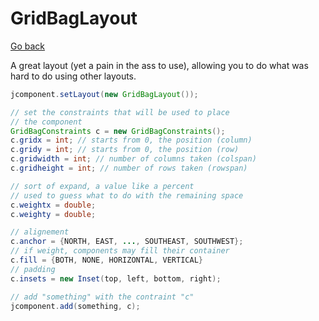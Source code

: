 # GridBagLayout

[Go back](../../../_old/graphic/swing#layout-manager)

A great layout (yet a pain in the ass to use), allowing you to do what was hard to do using other layouts.

```java
jcomponent.setLayout(new GridBagLayout());

// set the constraints that will be used to place
// the component
GridBagConstraints c = new GridBagConstraints();
c.gridx = int; // starts from 0, the position (column)
c.gridy = int; // starts from 0, the position (row)
c.gridwidth = int; // number of columns taken (colspan)
c.gridheight = int; // number of rows taken (rowspan)

// sort of expand, a value like a percent
// used to guess what to do with the remaining space
c.weightx = double;
c.weighty = double;

// alignement
c.anchor = {NORTH, EAST, ..., SOUTHEAST, SOUTHWEST};
// if weight, components may fill their container
c.fill = {BOTH, NONE, HORIZONTAL, VERTICAL}
// padding
c.insets = new Inset(top, left, bottom, right);

// add "something" with the contraint "c" 
jcomponent.add(something, c);
```